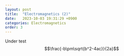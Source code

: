 ```yaml
---
layout: post
title:  "Electromagnetics (2)"
date:   2023-10-03 19:31:29 +0900
categories: Electromagnetics
order: 3
---
```


Under test
$$\frac{-b\pm\sqrt{b^2-4ac}}{2a}$$